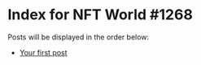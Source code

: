 # Index for NFT World #1268
Posts will be displayed in the order below:

- [Your first post](./001-first.md)


